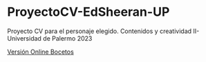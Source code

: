 # ProyectoCV-EdSheeran-UP
Proyecto CV para el personaje elegido. Contenidos y creatividad II- Universidad de Palermo 2023

<a href='https://fernandalagiglia.github.io/ProyectoCV-EdSheeran-UP/'> Versión Online </a>
<a href='https://www.figma.com/proto/JnHo3wq5tpXwGy6RFBdmhN/Landing-Page?node-id=101-1199&scaling=scale-down'>Bocetos </a>
